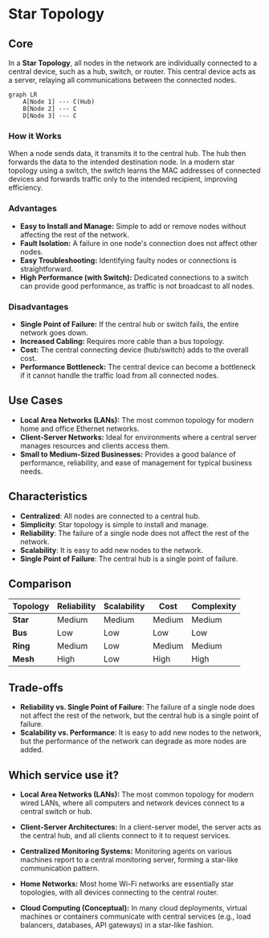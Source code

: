 # Star Topology

## Core

In a **Star Topology**, all nodes in the network are individually connected to a central device, such as a hub, switch, or router. This central device acts as a server, relaying all communications between the connected nodes.

```mermaid
graph LR
    A[Node 1] --- C(Hub)
    B[Node 2] --- C
    D[Node 3] --- C
```


### How it Works

When a node sends data, it transmits it to the central hub. The hub then forwards the data to the intended destination node. In a modern star topology using a switch, the switch learns the MAC addresses of connected devices and forwards traffic only to the intended recipient, improving efficiency.

### Advantages

-   **Easy to Install and Manage:** Simple to add or remove nodes without affecting the rest of the network.
-   **Fault Isolation:** A failure in one node's connection does not affect other nodes.
-   **Easy Troubleshooting:** Identifying faulty nodes or connections is straightforward.
-   **High Performance (with Switch):** Dedicated connections to a switch can provide good performance, as traffic is not broadcast to all nodes.

### Disadvantages

-   **Single Point of Failure:** If the central hub or switch fails, the entire network goes down.
-   **Increased Cabling:** Requires more cable than a bus topology.
-   **Cost:** The central connecting device (hub/switch) adds to the overall cost.
-   **Performance Bottleneck:** The central device can become a bottleneck if it cannot handle the traffic load from all connected nodes.

## Use Cases

-   **Local Area Networks (LANs):** The most common topology for modern home and office Ethernet networks.
-   **Client-Server Networks:** Ideal for environments where a central server manages resources and clients access them.
-   **Small to Medium-Sized Businesses:** Provides a good balance of performance, reliability, and ease of management for typical business needs.

## Characteristics

- **Centralized**: All nodes are connected to a central hub.
- **Simplicity**: Star topology is simple to install and manage.
- **Reliability**: The failure of a single node does not affect the rest of the network.
- **Scalability**: It is easy to add new nodes to the network.
- **Single Point of Failure**: The central hub is a single point of failure.

## Comparison

| Topology | Reliability | Scalability | Cost | Complexity |
|---|---|---|---|---|
| **Star** | Medium | Medium | Medium | Medium |
| **Bus** | Low | Low | Low | Low |
| **Ring** | Medium | Low | Medium | Medium |
| **Mesh** | High | Low | High | High |

## Trade-offs

- **Reliability vs. Single Point of Failure**: The failure of a single node does not affect the rest of the network, but the central hub is a single point of failure.
- **Scalability vs. Performance**: It is easy to add new nodes to the network, but the performance of the network can degrade as more nodes are added.

## Which service use it?



-   **Local Area Networks (LANs):** The most common topology for modern wired LANs, where all computers and network devices connect to a central switch or hub.

-   **Client-Server Architectures:** In a client-server model, the server acts as the central hub, and all clients connect to it to request services.

-   **Centralized Monitoring Systems:** Monitoring agents on various machines report to a central monitoring server, forming a star-like communication pattern.

-   **Home Networks:** Most home Wi-Fi networks are essentially star topologies, with all devices connecting to the central router.

-   **Cloud Computing (Conceptual):** In many cloud deployments, virtual machines or containers communicate with central services (e.g., load balancers, databases, API gateways) in a star-like fashion.
